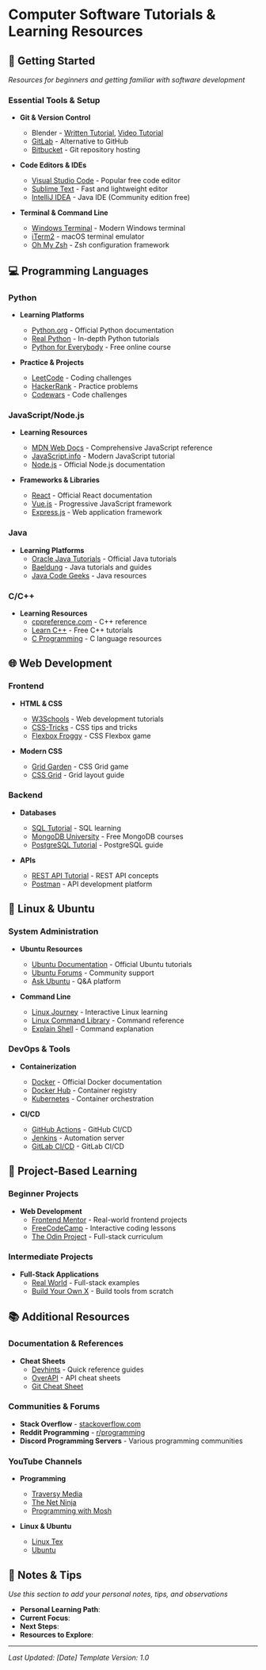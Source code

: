 # Computer Software Tutorials & Learning Resources

## 🚀 Getting Started
*Resources for beginners and getting familiar with software development*

### Essential Tools & Setup
- **Git & Version Control**
  - Blender - [Written Tutorial](https://drive.google.com/drive/folders/11oATx5qW3ZuJoyzFP0ei3oa2wuyjGSFC?usp=drive_link), [Video Tutorial](https://youtu.be/98FkRIbihyQ?si=17TvBalDiST5ocn0)
  - [GitLab](https://gitlab.com) - Alternative to GitHub
  - [Bitbucket](https://bitbucket.org) - Git repository hosting

- **Code Editors & IDEs**
  - [Visual Studio Code](https://code.visualstudio.com) - Popular free code editor
  - [Sublime Text](https://www.sublimetext.com) - Fast and lightweight editor
  - [IntelliJ IDEA](https://www.jetbrains.com/idea/) - Java IDE (Community edition free)

- **Terminal & Command Line**
  - [Windows Terminal](https://github.com/microsoft/terminal) - Modern Windows terminal
  - [iTerm2](https://iterm2.com) - macOS terminal emulator
  - [Oh My Zsh](https://ohmyz.sh) - Zsh configuration framework

## 💻 Programming Languages

### Python
- **Learning Platforms**
  - [Python.org](https://www.python.org) - Official Python documentation
  - [Real Python](https://realpython.com) - In-depth Python tutorials
  - [Python for Everybody](https://www.py4e.com) - Free online course

- **Practice & Projects**
  - [LeetCode](https://leetcode.com) - Coding challenges
  - [HackerRank](https://www.hackerrank.com) - Practice problems
  - [Codewars](https://www.codewars.com) - Code challenges

### JavaScript/Node.js
- **Learning Resources**
  - [MDN Web Docs](https://developer.mozilla.org) - Comprehensive JavaScript reference
  - [JavaScript.info](https://javascript.info) - Modern JavaScript tutorial
  - [Node.js](https://nodejs.org) - Official Node.js documentation

- **Frameworks & Libraries**
  - [React](https://react.dev) - Official React documentation
  - [Vue.js](https://vuejs.org) - Progressive JavaScript framework
  - [Express.js](https://expressjs.com) - Web application framework

### Java
- **Learning Platforms**
  - [Oracle Java Tutorials](https://docs.oracle.com/javase/tutorial/) - Official Java tutorials
  - [Baeldung](https://www.baeldung.com) - Java tutorials and guides
  - [Java Code Geeks](https://www.javacodegeeks.com) - Java resources

### C/C++
- **Learning Resources**
  - [cppreference.com](https://en.cppreference.com) - C++ reference
  - [Learn C++](https://www.learncpp.com) - Free C++ tutorials
  - [C Programming](https://www.cprogramming.com) - C language resources

## 🌐 Web Development

### Frontend
- **HTML & CSS**
  - [W3Schools](https://www.w3schools.com) - Web development tutorials
  - [CSS-Tricks](https://css-tricks.com) - CSS tips and tricks
  - [Flexbox Froggy](https://flexboxfroggy.com) - CSS Flexbox game

- **Modern CSS**
  - [Grid Garden](https://cssgridgarden.com) - CSS Grid game
  - [CSS Grid](https://css-tricks.com/snippets/css/complete-guide-grid/) - Grid layout guide

### Backend
- **Databases**
  - [SQL Tutorial](https://www.w3schools.com/sql/) - SQL learning
  - [MongoDB University](https://university.mongodb.com) - Free MongoDB courses
  - [PostgreSQL Tutorial](https://www.postgresqltutorial.com) - PostgreSQL guide

- **APIs**
  - [REST API Tutorial](https://restfulapi.net) - REST API concepts
  - [Postman](https://www.postman.com) - API development platform

## 🐧 Linux & Ubuntu

### System Administration
- **Ubuntu Resources**
  - [Ubuntu Documentation](https://ubuntu.com/tutorials) - Official Ubuntu tutorials
  - [Ubuntu Forums](https://ubuntuforums.org) - Community support
  - [Ask Ubuntu](https://askubuntu.com) - Q&A platform

- **Command Line**
  - [Linux Journey](https://linuxjourney.com) - Interactive Linux learning
  - [Linux Command Library](https://linuxcommandlibrary.com) - Command reference
  - [Explain Shell](https://explainshell.com) - Command explanation

### DevOps & Tools
- **Containerization**
  - [Docker](https://docs.docker.com) - Official Docker documentation
  - [Docker Hub](https://hub.docker.com) - Container registry
  - [Kubernetes](https://kubernetes.io/docs/) - Container orchestration

- **CI/CD**
  - [GitHub Actions](https://docs.github.com/en/actions) - GitHub CI/CD
  - [Jenkins](https://www.jenkins.io) - Automation server
  - [GitLab CI/CD](https://docs.gitlab.com/ee/ci/) - GitLab CI/CD

## 🎯 Project-Based Learning

### Beginner Projects
- **Web Development**
  - [Frontend Mentor](https://www.frontendmentor.io) - Real-world frontend projects
  - [FreeCodeCamp](https://www.freecodecamp.org) - Interactive coding lessons
  - [The Odin Project](https://www.theodinproject.com) - Full-stack curriculum

### Intermediate Projects
- **Full-Stack Applications**
  - [Real World](https://github.com/gothinkster/realworld) - Full-stack examples
  - [Build Your Own X](https://github.com/codecrafters-io/build-your-own-x) - Build tools from scratch

## 📚 Additional Resources

### Documentation & References
- **Cheat Sheets**
  - [Devhints](https://devhints.io) - Quick reference guides
  - [OverAPI](http://overapi.com) - API cheat sheets
  - [Git Cheat Sheet](https://education.github.com/git-cheat-sheet-education.pdf)

### Communities & Forums
- **Stack Overflow** - [stackoverflow.com](https://stackoverflow.com)
- **Reddit Programming** - [r/programming](https://reddit.com/r/programming)
- **Discord Programming Servers** - Various programming communities

### YouTube Channels
- **Programming**
  - [Traversy Media](https://www.youtube.com/c/TraversyMedia)
  - [The Net Ninja](https://www.youtube.com/c/TheNetNinja)
  - [Programming with Mosh](https://www.youtube.com/c/ProgrammingwithMosh)

- **Linux & Ubuntu**
  - [Linux Tex](https://www.youtube.com/c/LinuxTex)
  - [Ubuntu](https://www.youtube.com/c/Ubuntu)

## 📝 Notes & Tips
*Use this section to add your personal notes, tips, and observations*

- **Personal Learning Path**: 
- **Current Focus**: 
- **Next Steps**: 
- **Resources to Explore**: 

---

*Last Updated: [Date]*
*Template Version: 1.0*